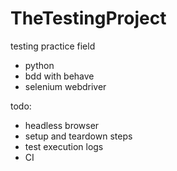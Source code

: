 # TheTestingProject

testing practice field
- python
- bdd with behave
- selenium webdriver

todo:
- headless browser
- setup and teardown steps
- test execution logs
- CI
